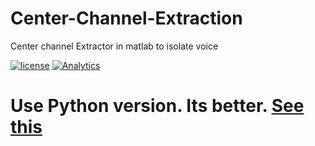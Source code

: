 # Center-Channel-Extraction
Center channel Extractor in matlab to isolate voice 

[![license](https://img.shields.io/github/license/tprasadtp/center-channel-extraction.svg)](https://github.com/tprasadtp/center-channel-extraction)
[![Analytics](https://ga-beacon.prasadt.com/UA-101760811-3/github/center-channel-extraction?flat&useReferer)](https://prasadt.com/google-analytics-beacon)

# Use Python version. Its better. [See this](https://github.com/tprasadtp/jupyter-notebooks/blob/master/dsp/Center_Channle_Extraction.ipynb)

